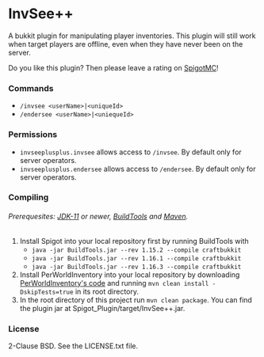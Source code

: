 # InvSee++

A bukkit plugin for manipulating player inventories.
This plugin will still work when target players are offline, even when they have never been on the server.

Do you like this plugin? Then please leave a rating on [SpigotMC](https://www.spigotmc.org/resources/invsee.82342/)!

### Commands
- `/invsee <userName>|<uniqueId>`
- `/endersee <userName>|<uniequeId>`

### Permissions

- `invseeplusplus.invsee` allows access to `/invsee`. By default only for server operators.
- `invseeplusplus.endersee` allows access to `/endersee`. By default only for server operators.

### Compiling

###### Prerequesites: [JDK-11](https://jdk.java.net/) or newer, [BuildTools](https://www.spigotmc.org/wiki/buildtools/) and [Maven](https://maven.apache.org).

1. Install Spigot into your local repository first by running BuildTools with
    - `java -jar BuildTools.jar --rev 1.15.2 --compile craftbukkit`
    - `java -jar BuildTools.jar --rev 1.16.1 --compile craftbukkit`
    - `java -jar BuildTools.jar --rev 1.16.3 --compile craftbukkit`
2. Install PerWorldInventory into your local repository by downloading [PerWorldInventory's code](https://github.com/EbonJaeger/perworldinventory-kt)
and running `mvn clean install -DskipTests=true` in its root directory. 
3. In the root directory of this project run `mvn clean package`.
You can find the plugin jar at Spigot_Plugin/target/InvSee++.jar.

### License
2-Clause BSD. See the LICENSE.txt file.